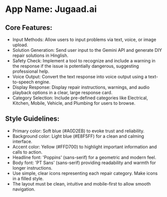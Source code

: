 # **App Name**: Jugaad.ai

## Core Features:

- Input Methods: Allow users to input problems via text, voice, or image upload.
- Solution Generation: Send user input to the Gemini API and generate DIY repair solutions in Hinglish.
- Safety Check: Implement a tool to recognize and include a warning in the response if the issue is potentially dangerous, suggesting professional help.
- Voice Output: Convert the text response into voice output using a text-to-speech engine.
- Display Response: Display repair instructions, warnings, and audio playback options in a clear, large response card.
- Category Selection: Include pre-defined categories like Electrical, Kitchen, Mobile, Vehicle, and Plumbing for users to browse.

## Style Guidelines:

- Primary color: Soft blue (#A0D2EB) to evoke trust and reliability.
- Background color: Light blue (#E8F5FF) for a clean and calming interface.
- Accent color: Yellow (#FFD700) to highlight important information and calls to action.
- Headline font: 'Poppins' (sans-serif) for a geometric and modern feel.
- Body font: 'PT Sans' (sans-serif) providing readability and warmth for longer instructions.
- Use simple, clear icons representing each repair category. Make icons in a filled style.
- The layout must be clean, intuitive and mobile-first to allow smooth navigation.